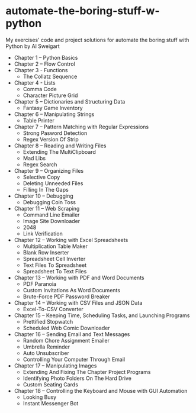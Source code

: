 # automate-the-boring-stuff-w-python

My exercises' code and project solutions for automate the boring stuff with Python by Al Sweigart

* Chapter 1 – Python Basics
* Chapter 2 – Flow Control
* Chapter 3 - Functions
   * The Collatz Sequence
* Chapter 4 - Lists
   * Comma Code
   * Character Picture Grid
* Chapter 5 – Dictionaries and Structuring Data
   * Fantasy Game Inventory
* Chapter 6 – Manipulating Strings
    * Table Printer
* Chapter 7 – Pattern Matching with Regular Expressions
    * Strong Pasword Detection
    * Regex Version Of Strip
* Chapter 8 – Reading and Writing Files
    * Extending The MultiClipboard
    * Mad Libs
    * Regex Search
* Chapter 9 – Organizing Files
    * Selective Copy
    * Deleting Unneeded Files
    * Filling In The Gaps
* Chapter 10 – Debugging
    * Debugging Coin Toss
* Chapter 11 – Web Scraping
    * Command Line Emailer
    * Image Site Downloader
    * 2048
    * Link Verification
* Chapter 12 – Working with Excel Spreadsheets
    * Multiplication Table Maker
    * Blank Row Inserter
    * Spreadsheet Cell Inverter
    * Text Files To Spreadsheet
    * Spreadsheet To Text Files
* Chapter 13 – Working with PDF and Word Documents
    * PDF Paranoia
    * Custom Invitations As Word Documents
    * Brute-Force PDF Password Breaker
* Chapter 14 – Working with CSV Files and JSON Data
    * Excel-To-CSV Converter
* Chapter 15 – Keeping Time, Scheduling Tasks, and Launching Programs
    * Prettified Stopwatch
    * Scheduled Web Comic Downloader
* Chapter 16 – Sending Email and Text Messages
    * Random Chore Assignment Emailer
    * Umbrella Reminder
    * Auto Unsubscriber
    * Controlling Your Computer Through Email
* Chapter 17 – Manipulating Images
    * Extending And Fixing The Chapter Project Programs
    * Identifying Photo Folders On The Hard Drive
    * Custom Seating Cards
* Chapter 18 – Controlling the Keyboard and Mouse with GUI Automation
    * Looking Busy
    * Instant Messenger Bot
